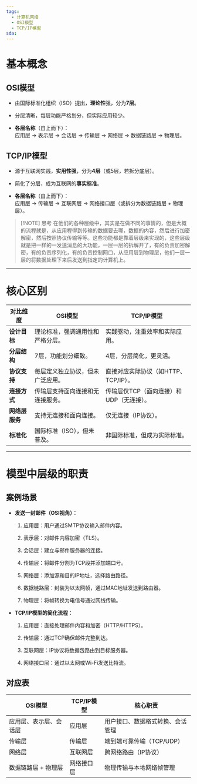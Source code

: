 ```yaml
---
tags:
  - 计算机网络
  - OSI模型
  - TCP/IP模型
sda:
---
```




# 基本概念
## **OSI模型**
- 由国际标准化组织（ISO）提出，**理论性**强，分为**7层**。
    
- 分层清晰，每层功能严格划分，但实际应用较少。
    
- **各层名称**（自上而下）：  
    应用层 → 表示层 → 会话层 → 传输层 → 网络层 → 数据链路层 → 物理层。

## **TCP/IP模型**

- 源于互联网实践，**实用性强**，分为**4层**（或5层，若拆分底层）。
    
- 简化了分层，成为互联网的**事实标准**。
    
- **各层名称**（自上而下）：  
    应用层 → 传输层 → 互联网层 → 网络接口层（或拆分为数据链路层 + 物理层）。


> [!NOTE] 思考
> 在他们的各种层级中，其实是在做不同的事情的，但是大概的流程就是，从应用程得到传输的数据要去哪，数据的内容，然后进行加密解密，然后按照协议传输等等。这些功能都是靠着层级来实现的，这些层级就是把一样的一发送消息的大功能，一层一层的拆解开了，有的负责加密解密，有的负责序列化，有的负责控制网口，从应用层到物理层，他们一层一层的将数据处理下来后发送到指定的计算机上。

***

# 核心区别
|**对比维度**|**OSI模型**|**TCP/IP模型**|
|---|---|---|
|**设计目标**|理论标准，强调通用性和严格分层。|实践驱动，注重效率和实际应用。|
|**分层结构**|7层，功能划分细致。|4层，分层简化，更灵活。|
|**协议支持**|每层定义独立协议，但未广泛应用。|直接对应实际协议（如HTTP、TCP/IP）。|
|**连接方式**|传输层支持面向连接和无连接服务。|传输层仅TCP（面向连接）和UDP（无连接）。|
|**网络层服务**|支持无连接和面向连接。|仅无连接（IP协议）。|
|**标准化**|国际标准（ISO），但未普及。|非国际标准，但成为实际标准。|

***
# 模型中层级的职责
## 案例场景
- **发送一封邮件（OSI视角）**：
    
    1. 应用层：用户通过SMTP协议输入邮件内容。
        
    2. 表示层：对邮件内容加密（TLS）。
        
    3. 会话层：建立与邮件服务器的连接。
        
    4. 传输层：将邮件分割为TCP段并添加端口号。
        
    5. 网络层：添加源和目的IP地址，选择路由路径。
        
    6. 数据链路层：封装为以太网帧，通过MAC地址发送到路由器。
        
    7. 物理层：将帧转换为电信号通过网线传输。
        
- **TCP/IP模型的简化流程**：
    
    1. 应用层：直接处理邮件内容和加密（HTTP/HTTPS）。
        
    2. 传输层：通过TCP确保邮件完整到达。
        
    3. 互联网层：IP协议将数据包路由到目标服务器。
        
    4. 网络接口层：通过以太网或Wi-Fi发送比特流。

## 对应表
|**OSI模型**|**TCP/IP模型**|**核心职责**|
|---|---|---|
|应用层、表示层、会话层|应用层|用户接口、数据格式转换、会话管理|
|传输层|传输层|端到端可靠传输（TCP/UDP）|
|网络层|互联网层|跨网络路由（IP协议）|
|数据链路层 + 物理层|网络接口层|物理传输与本地网络帧管理|